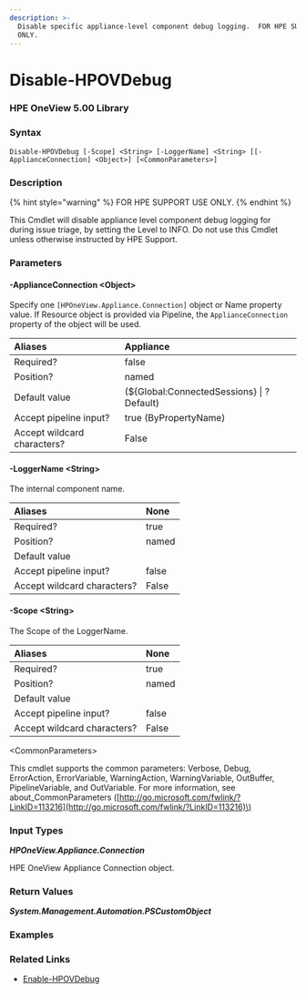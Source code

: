 ```yaml
---
description: >-
  Disable specific appliance-level component debug logging.  FOR HPE SUPPORT USE
  ONLY.
---
```


# Disable-HPOVDebug

### HPE OneView 5.00 Library

###  Syntax

```text
Disable-HPOVDebug [-Scope] <String> [-LoggerName] <String> [[-ApplianceConnection] <Object>] [<CommonParameters>]
```

### Description

{% hint style="warning" %}
FOR HPE SUPPORT USE ONLY.
{% endhint %}

This Cmdlet will disable appliance level component debug logging for during issue triage, by setting the Level to INFO. Do not use this Cmdlet unless otherwise instructed by HPE Support.

### Parameters

#### -ApplianceConnection &lt;Object&gt;

Specify one `[HPOneView.Appliance.Connection]` object or Name property value. If Resource object is provided via Pipeline, the `ApplianceConnection` property of the object will be used.

| Aliases | Appliance |
| :--- | :--- |
| Required? | false |
| Position? | named |
| Default value | \(${Global:ConnectedSessions} \| ? Default\) |
| Accept pipeline input? | true \(ByPropertyName\) |
| Accept wildcard characters?    | False |

#### -LoggerName &lt;String&gt;

The internal component name.

| Aliases | None |
| :--- | :--- |
| Required? | true |
| Position? | named |
| Default value |  |
| Accept pipeline input? | false |
| Accept wildcard characters?    | False |

#### -Scope &lt;String&gt;

The Scope of the LoggerName.

| Aliases | None |
| :--- | :--- |
| Required? | true |
| Position? | named |
| Default value |  |
| Accept pipeline input? | false |
| Accept wildcard characters?    | False |

&lt;CommonParameters&gt;

This cmdlet supports the common parameters: Verbose, Debug, ErrorAction, ErrorVariable, WarningAction, WarningVariable, OutBuffer, PipelineVariable, and OutVariable. For more information, see about\_CommonParameters \([http://go.microsoft.com/fwlink/?LinkID=113216](http://go.microsoft.com/fwlink/?LinkID=113216)\)

### Input Types

_**HPOneView.Appliance.Connection**_

HPE OneView Appliance Connection object.

### Return Values

_**System.Management.Automation.PSCustomObject**_

### Examples

### Related Links

* [Enable-HPOVDebug](enable-hpovdebug.md)
